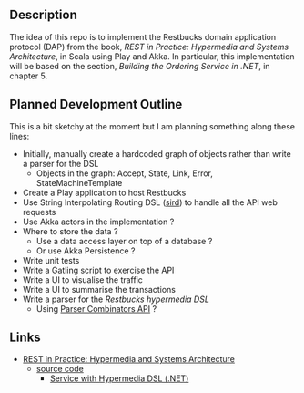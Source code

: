
## Description

The idea of this repo is to implement the Restbucks domain application protocol (DAP) from the book, _REST in Practice: Hypermedia and Systems Architecture_, in Scala using Play and Akka. In particular, this implementation will be based on the section, _Building the Ordering Service in .NET_, in chapter 5.

## Planned Development Outline

This is a bit sketchy at the moment but I am planning something along these lines:

* Initially, manually create a hardcoded graph of objects rather than write a parser for the DSL
    * Objects in the graph: Accept, State, Link, Error, StateMachineTemplate
* Create a Play application to host Restbucks
* Use String Interpolating Routing DSL ([sird](https://www.playframework.com/documentation/2.5.x/ScalaSirdRouter)) to handle all the API web requests
* Use Akka actors in the implementation ?
* Where to store the data ?
  * Use a data access layer on top of a database ?
  * Or use Akka Persistence ?
* Write unit tests
* Write a Gatling script to exercise the API
* Write a UI to visualise the traffic
* Write a UI to summarise the transactions
* Write a parser for the _Restbucks hypermedia DSL_
    * Using [Parser Combinators API](http://www.scala-lang.org/api/2.11.8/scala-parser-combinators) ?

## Links

* [REST in Practice: Hypermedia and Systems Architecture](http://restinpractice.com/)
    * [source code](http://restinpractice.com/book/sourcecode.html)
        * [Service with Hypermedia DSL (.NET)
](http://restinpractice.com/book/sourcecode/ch05/Chapter5-DotNetOrderService.zip)
